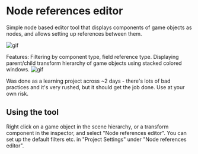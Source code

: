 # Node references editor

Simple node based editor tool that displays components of game objects as nodes, and allows setting up references between them.

![gif](https://i.imgur.com/vrs0c5M.gif)

Features:
Filtering by component type, field reference type.
Displaying parent/child transform hierarchy of game objects using stacked colored windows.
![gif](https://i.imgur.com/8pNjD5b.gif)


Was done as a learning project across ~2 days - there's lots of bad practices and it's very rushed, but it should get the job done. Use at your own risk.

## Using the tool

Right click on a game object in the scene hierarchy, or a transform component in the inspector, and select "Node references editor".
You can set up the default filters etc. in "Project Settings" under "Node references editor".